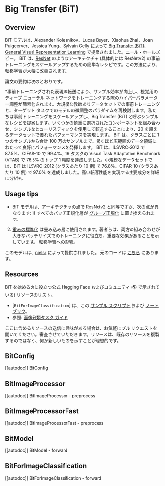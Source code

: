 <!--Copyright 2022 The HuggingFace Team. All rights reserved.

Licensed under the Apache License, Version 2.0 (the "License"); you may not use this file except in compliance with
the License. You may obtain a copy of the License at

http://www.apache.org/licenses/LICENSE-2.0

Unless required by applicable law or agreed to in writing, software distributed under the License is distributed on
an "AS IS" BASIS, WITHOUT WARRANTIES OR CONDITIONS OF ANY KIND, either express or implied. See the License for the
specific language governing permissions and limitations under the License.

⚠️ Note that this file is in Markdown but contain specific syntax for our doc-builder (similar to MDX) that may not be
rendered properly in your Markdown viewer.

-->

# Big Transfer (BiT)

## Overview

BiT モデルは、Alexander Kolesnikov、Lucas Beyer、Xiaohua Zhai、Joan Puigcerver、Jessica Yung、Sylvain Gelly によって [Big Transfer (BiT): General Visual Representation Learning](https://arxiv.org/abs/1912.11370) で提案されました。ニール・ホールズビー。
BiT は、[ResNet](resnet) のようなアーキテクチャ (具体的には ResNetv2) の事前トレーニングをスケールアップするための簡単なレシピです。この方法により、転移学習が大幅に改善されます。

論文の要約は次のとおりです。

*事前トレーニングされた表現の転送により、サンプル効率が向上し、視覚用のディープ ニューラル ネットワークをトレーニングする際のハイパーパラメーター調整が簡素化されます。大規模な教師ありデータセットでの事前トレーニングと、ターゲット タスクでのモデルの微調整のパラダイムを再検討します。私たちは事前トレーニングをスケールアップし、Big Transfer (BiT) と呼ぶシンプルなレシピを提案します。いくつかの慎重に選択されたコンポーネントを組み合わせ、シンプルなヒューリスティックを使用して転送することにより、20 を超えるデータセットで優れたパフォーマンスを実現します。 BiT は、クラスごとに 1 つのサンプルから合計 100 万のサンプルまで、驚くほど広範囲のデータ領域にわたって良好にパフォーマンスを発揮します。 BiT は、ILSVRC-2012 で 87.5%、CIFAR-10 で 99.4%、19 タスクの Visual Task Adaptation Benchmark (VTAB) で 76.3% のトップ 1 精度を達成しました。小規模なデータセットでは、BiT は ILSVRC-2012 (クラスあたり 10 例) で 76.8%、CIFAR-10 (クラスあたり 10 例) で 97.0% を達成しました。高い転写性能を実現する主要成分を詳細に分析※。

## Usage tips

- BiT モデルは、アーキテクチャの点で ResNetv2 と同等ですが、次の点が異なります: 1) すべてのバッチ正規化層が [グループ正規化](https://arxiv.org/abs/1803.08494) に置き換えられます。
2) [重みの標準化](https://arxiv.org/abs/1903.10520) は畳み込み層に使用されます。著者らは、両方の組み合わせが大きなバッチサイズでのトレーニングに役立ち、重要な効果があることを示しています。
転移学習への影響。

このモデルは、[nielsr](https://huggingface.co/nielsr) によって提供されました。
元のコードは [こちら](https://github.com/google-research/big_transfer) にあります。

## Resources

BiT を始めるのに役立つ公式 Hugging Face およびコミュニティ (🌎 で示されている) リソースのリスト。

<PipelineTag pipeline="image-classification"/>

- [`BitForImageClassification`] は、この [サンプル スクリプト](https://github.com/huggingface/transformers/tree/main/examples/pytorch/image-classification) および [ノートブック](https://colab.research.google.com/github/huggingface/notebooks/blob/main/examples/image_classification.ipynb)。
- 参照: [画像分類タスク ガイド](../tasks/image_classification)

ここに含めるリソースの送信に興味がある場合は、お気軽にプル リクエストを開いてください。審査させていただきます。リソースは、既存のリソースを複製するのではなく、何か新しいものを示すことが理想的です。

## BitConfig

[[autodoc]] BitConfig

## BitImageProcessor

[[autodoc]] BitImageProcessor
    - preprocess

## BitImageProcessorFast

[[autodoc]] BitImageProcessorFast
    - preprocess

## BitModel

[[autodoc]] BitModel
    - forward

## BitForImageClassification

[[autodoc]] BitForImageClassification
    - forward
